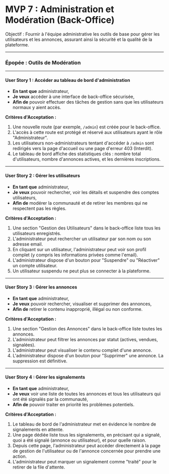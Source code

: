 # MVP 7 : Administration et Modération (Back-Office)

Objectif : Fournir à l'équipe administrative les outils de base pour gérer les utilisateurs et les annonces, assurant ainsi la sécurité et la qualité de la plateforme.

---

### Épopée : Outils de Modération

---

#### User Story 1 : Accéder au tableau de bord d'administration

*   **En tant que** administrateur,
*   **Je veux** accéder à une interface de back-office sécurisée,
*   **Afin de** pouvoir effectuer des tâches de gestion sans que les utilisateurs normaux y aient accès.

**Critères d'Acceptation :**
1.  Une nouvelle route (par exemple, `/admin`) est créée pour le back-office.
2.  L'accès à cette route est protégé et réservé aux utilisateurs ayant le rôle "Administrateur".
3.  Les utilisateurs non-administrateurs tentant d'accéder à `/admin` sont redirigés vers la page d'accueil ou une page d'erreur 403 (Interdit).
4.  Le tableau de bord affiche des statistiques clés : nombre total d'utilisateurs, nombre d'annonces actives, et les dernières inscriptions.

---

#### User Story 2 : Gérer les utilisateurs

*   **En tant que** administrateur,
*   **Je veux** pouvoir rechercher, voir les détails et suspendre des comptes utilisateurs,
*   **Afin de** modérer la communauté et de retirer les membres qui ne respectent pas les règles.

**Critères d'Acceptation :**
1.  Une section "Gestion des Utilisateurs" dans le back-office liste tous les utilisateurs enregistrés.
2.  L'administrateur peut rechercher un utilisateur par son nom ou son adresse email.
3.  En cliquant sur un utilisateur, l'administrateur peut voir son profil complet (y compris les informations privées comme l'email).
4.  L'administrateur dispose d'un bouton pour "Suspendre" ou "Réactiver" un compte utilisateur.
5.  Un utilisateur suspendu ne peut plus se connecter à la plateforme.

---

#### User Story 3 : Gérer les annonces

*   **En tant que** administrateur,
*   **Je veux** pouvoir rechercher, visualiser et supprimer des annonces,
*   **Afin de** retirer le contenu inapproprié, illégal ou non conforme.

**Critères d'Acceptation :**
1.  Une section "Gestion des Annonces" dans le back-office liste toutes les annonces.
2.  L'administrateur peut filtrer les annonces par statut (actives, vendues, signalées).
3.  L'administrateur peut visualiser le contenu complet d'une annonce.
4.  L'administrateur dispose d'un bouton pour "Supprimer" une annonce. La suppression est définitive.

---

#### User Story 4 : Gérer les signalements

*   **En tant que** administrateur,
*   **Je veux** voir une liste de toutes les annonces et tous les utilisateurs qui ont été signalés par la communauté,
*   **Afin de** pouvoir traiter en priorité les problèmes potentiels.

**Critères d'Acceptation :**
1.  Le tableau de bord de l'administrateur met en évidence le nombre de signalements en attente.
2.  Une page dédiée liste tous les signalements, en précisant qui a signalé, quoi a été signalé (annonce ou utilisateur), et pour quelle raison.
3.  Depuis cette page, l'administrateur peut accéder directement à la page de gestion de l'utilisateur ou de l'annonce concernée pour prendre une action.
4.  L'administrateur peut marquer un signalement comme "traité" pour le retirer de la file d'attente.
